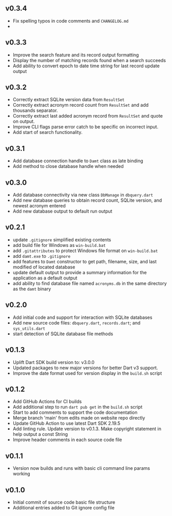 ## v0.3.4
- Fix spelling typos in code comments and `CHANGELOG.md`
- 

## v0.3.3
- Improve the search feature and its record output formatting
- Display the number of matching records found when a search succeeds
- Add ability to convert epoch to date time string for last record update output

## v0.3.2
- Correctly extract SQLite version data from `ResultSet`
- Correctly extract acronym record count from `ResultSet` and add thousands separator.
- Correctly extract last added acronym record from `ResultSet` and quote on output.
- Improve CLI flags parse error catch to be specific on incorrect input.
- Add start of search functionality.

## v0.3.1
- Add database connection handle to `Damt` class as late binding
- Add method to close database handle when needed

## v0.3.0
- Add database connectivity via new class `DbManage` in `dbquery.dart`
- Add new database queries to obtain record count, SQLite version, and newest acronym entered
- Add new database output to default run output

## v0.2.1
- update `.gitignore` simplified existing contents
- add build file for Windows as `win-build.bat`
- add `.gitattributes` to protect Windows file format on `win-build.bat`
- add `damt.exe` to `.gitignore`
- add features to `Damt` constructor to get path, filename, size, and last modified of located database
- update default output to provide a summary information for the application as a default output
- add ability to find database file named `acronyms.db` in the same directory as the `damt` binary

## v0.2.0
- Add initial code and support for interaction with SQLite databases
- Add new source code files: `dbquery.dart`, `records.dart`; and `sys_utils.dart`
- start detection of SQLite database file methods

## v0.1.3
- Uplift Dart SDK build version to: v3.0.0
- Updated packages to new major versions for better Dart v3 support.
- Improve the date format used for version display in the `build.sh` script

## v0.1.2
- Add GitHub Actions for CI builds
- Add additional step to run `dart pub get` in the `build.sh` script
- Start to add comments to support the code documentation
- Merge branch 'main' from edits made on website repo directly
- Update GitHub Action to use latest Dart SDK 2.19.5
- Add linting rule. Update version to v0.1.3. Make copyright statement in help output a const String
- Improve header comments in each source code file

## v0.1.1
- Version now builds and runs with basic cli command line params working

## v0.1.0
- Initial commit of source code basic file structure
- Additional entries added to Git ignore config file
